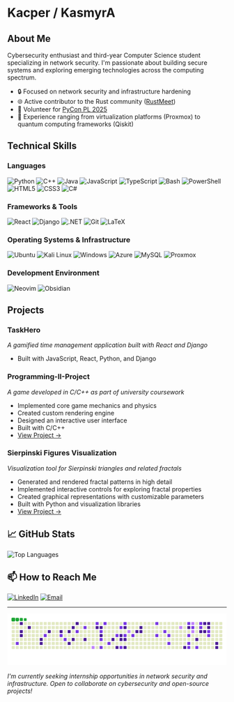# Kacper / KasmyrA

## About Me
Cybersecurity enthusiast and third-year Computer Science student specializing in network security. I'm passionate about building secure systems and exploring emerging technologies across the computing spectrum.

- 🔒 Focused on network security and infrastructure hardening
- 🌐 Active contributor to the Rust community ([RustMeet](https://rustmeet.eu/))
- 🐍 Volunteer for [PyCon PL 2025](https://pl.pycon.org/2025/)
- 🧪 Experience ranging from virtualization platforms (Proxmox) to quantum computing frameworks (Qiskit)

## Technical Skills

### Languages
![Python](https://img.shields.io/badge/-Python-3776AB?style=flat-square&logo=python&logoColor=white)
![C++](https://img.shields.io/badge/-C++-00599C?style=flat-square&logo=c%2B%2B&logoColor=white)
![Java](https://img.shields.io/badge/-Java-ED8B00?style=flat-square&logo=openjdk&logoColor=white)
![JavaScript](https://img.shields.io/badge/-JavaScript-F7DF1E?style=flat-square&logo=javascript&logoColor=black)
![TypeScript](https://img.shields.io/badge/-TypeScript-3178C6?style=flat-square&logo=typescript&logoColor=white)
![Bash](https://img.shields.io/badge/-Bash-4EAA25?style=flat-square&logo=gnu-bash&logoColor=white)
![PowerShell](https://img.shields.io/badge/-PowerShell-5391FE?style=flat-square&logo=powershell&logoColor=white)
![HTML5](https://img.shields.io/badge/-HTML5-E34F26?style=flat-square&logo=html5&logoColor=white)
![CSS3](https://img.shields.io/badge/-CSS3-1572B6?style=flat-square&logo=css3&logoColor=white)
![C#](https://img.shields.io/badge/-C%23-239120?style=flat-square&logo=c-sharp&logoColor=white) 

### Frameworks & Tools
![React](https://img.shields.io/badge/-React-61DAFB?style=flat-square&logo=react&logoColor=black)
![Django](https://img.shields.io/badge/-Django-092E20?style=flat-square&logo=django&logoColor=white)
![.NET](https://img.shields.io/badge/-.NET-512BD4?style=flat-square&logo=dotnet&logoColor=white)
![Git](https://img.shields.io/badge/-Git-F05032?style=flat-square&logo=git&logoColor=white)
![LaTeX](https://img.shields.io/badge/-LaTeX-008080?style=flat-square&logo=latex&logoColor=white)

### Operating Systems & Infrastructure
![Ubuntu](https://img.shields.io/badge/-Ubuntu-E95420?style=flat-square&logo=ubuntu&logoColor=white)
![Kali Linux](https://img.shields.io/badge/-Kali%20Linux-557C94?style=flat-square&logo=kali-linux&logoColor=white)
![Windows](https://img.shields.io/badge/-Windows-0078D6?style=flat-square&logo=windows&logoColor=white)
![Azure](https://img.shields.io/badge/-Azure-0089D6?style=flat-square&logo=microsoft-azure&logoColor=white)
![MySQL](https://img.shields.io/badge/-MySQL-4479A1?style=flat-square&logo=mysql&logoColor=white)
![Proxmox](https://img.shields.io/badge/-Proxmox-E57000?style=flat-square&logo=proxmox&logoColor=white)

### Development Environment
![Neovim](https://img.shields.io/badge/-Neovim-57A143?style=flat-square&logo=neovim&logoColor=white)
![Obsidian](https://img.shields.io/badge/-Obsidian-483699?style=flat-square&logo=obsidian&logoColor=white)

## Projects

### TaskHero
*A gamified time management application built with React and Django*
- Built with JavaScript, React, Python, and Django

### Programming-II-Project
*A game developed in C/C++ as part of university coursework*
- Implemented core game mechanics and physics
- Created custom rendering engine
- Designed an interactive user interface
- Built with C/C++
- [View Project →](https://github.com/KasmyrA/Programming-II-project)

### Sierpinski Figures Visualization
*Visualization tool for Sierpinski triangles and related fractals*
- Generated and rendered fractal patterns in high detail
- Implemented interactive controls for exploring fractal properties
- Created graphical representations with customizable parameters
- Built with Python and visualization libraries
- [View Project →](https://github.com/KasmyrA/Sierpinski-figures)

## 📈 GitHub Stats

![Top Languages](https://github-profile-summary-cards.vercel.app/api/cards/repos-per-language?username=KasmyrA&theme=nord_dark)

## 📫 How to Reach Me

[![LinkedIn](https://img.shields.io/badge/-LinkedIn-0077B5?style=flat-square&logo=linkedin&logoColor=white)](https://www.linkedin.com/in/kacper-smyrak-596761241/)
[![Email](https://img.shields.io/badge/-Email-D14836?style=flat-square&logo=gmail&logoColor=white)](mailto:1kacpersmyrak@gmail.com)

---

![Snake animation](https://github.com/KasmyrA/KasmyrA/blob/output/github-snake-dark-purple.gif)


*I'm currently seeking internship opportunities in network security and infrastructure. Open to collaborate on cybersecurity and open-source projects!*
